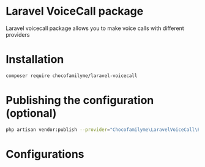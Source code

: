 # Laravel VoiceCall package  
Laravel voicecall package allows you to make voice calls with different providers
  
# Installation  
```bash  
composer require chocofamilyme/laravel-voicecall
```
  
# Publishing the configuration (optional)  
```bash  
php artisan vendor:publish --provider="Chocofamilyme\LaravelVoiceCall\Providers\VoicecallServiceProvider"
```
  
# Configurations